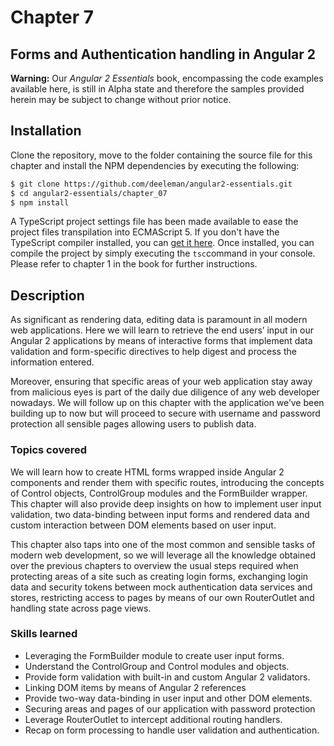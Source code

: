 # Chapter 7
## Forms and Authentication handling in Angular 2

**Warning:** Our *Angular 2 Essentials* book, encompassing the code examples available here, is still in Alpha state and therefore the samples provided herein may be subject to change without prior notice.

## Installation

Clone the repository, move to the folder containing the source file for this chapter and install the NPM dependencies by executing the following:

```bash
$ git clone https://github.com/deeleman/angular2-essentials.git
$ cd angular2-essentials/chapter_07
$ npm install
```
A TypeScript project settings file has been made available to ease the project files transpilation into ECMAScript 5.  If you don't have the TypeScript compiler installed, you can [get it here](http://www.typescriptlang.org/). Once installed, you can compile the project by simply executing the `tsc`command in your console. Please refer to chapter 1 in the book for further instructions.

## Description

As significant as rendering data, editing data is paramount in all modern web applications. Here we will learn to retrieve the end users’ input in our Angular 2 applications by means of interactive forms that implement data validation and form-specific directives to help digest and process the information entered.

Moreover, ensuring that specific areas of your web application stay away from malicious eyes is part of the daily due diligence of any web developer nowadays. We will follow up on this chapter with the application we’ve been building up to now but will proceed to secure with username and password protection all sensible pages allowing users to publish data.

### Topics covered

We will learn how to create HTML forms wrapped inside Angular 2 components and render them with specific routes, introducing the concepts of Control objects, ControlGroup modules and the FormBuilder wrapper. This chapter will also provide deep insights on how to implement user input validation, two data-binding between input forms and rendered data and custom interaction between DOM elements based on user input.

This chapter also taps into one of the most common and sensible tasks of modern web development, so we will leverage all the knowledge obtained over the previous chapters to overview the usual steps required when protecting areas of a site such as creating login forms, exchanging login data and security tokens between mock authentication data services and stores, restricting access to pages by means of our own RouterOutlet and handling state across page views.

### Skills learned

* Leveraging the FormBuilder module to create user input forms.
* Understand the ControlGroup and Control modules and objects.
* Provide form validation with built-in and custom Angular 2 validators.
* Linking DOM items by means of Angular 2 references
* Provide two-way data-binding in user input and other DOM elements.
* Securing areas and pages of our application with password protection
* Leverage RouterOutlet to intercept additional routing handlers.
* Recap on form processing to handle user validation and authentication.
